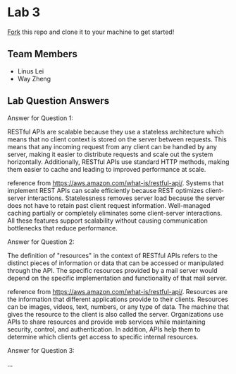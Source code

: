 # Lab 3
[Fork](https://docs.github.com/en/get-started/quickstart/fork-a-repo) this repo and clone it to your machine to get started!

## Team Members
- Linus Lei
- Way Zheng

## Lab Question Answers

Answer for Question 1: 

RESTful APIs are scalable because they use a stateless architecture which means that no client context is stored on the server between requests. This means that any incoming request from any client can be handled by any server, making it easier to distribute requests and scale out the system horizontally. Additionally, RESTful APIs use standard HTTP methods, making them easier to cache and leading to improved performance at scale.

reference from https://aws.amazon.com/what-is/restful-api/.
Systems that implement REST APIs can scale efficiently because REST optimizes client-server interactions. Statelessness removes server load because the server does not have to retain past client request information. Well-managed caching partially or completely eliminates some client-server interactions. All these features support scalability without causing communication bottlenecks that reduce performance.


Answer for Question 2:

 The definition of "resources" in the context of RESTful APIs refers to the distinct pieces of information or data that can be accessed or manipulated through the API. The specific resources provided by a mail server would depend on the specific implementation and functionality of that mail server.

reference from https://aws.amazon.com/what-is/restful-api/.
Resources are the information that different applications provide to their clients. Resources can be images, videos, text, numbers, or any type of data. The machine that gives the resource to the client is also called the server. Organizations use APIs to share resources and provide web services while maintaining security, control, and authentication. In addition, APIs help them to determine which clients get access to specific internal resources.



Answer for Question 3:  


...